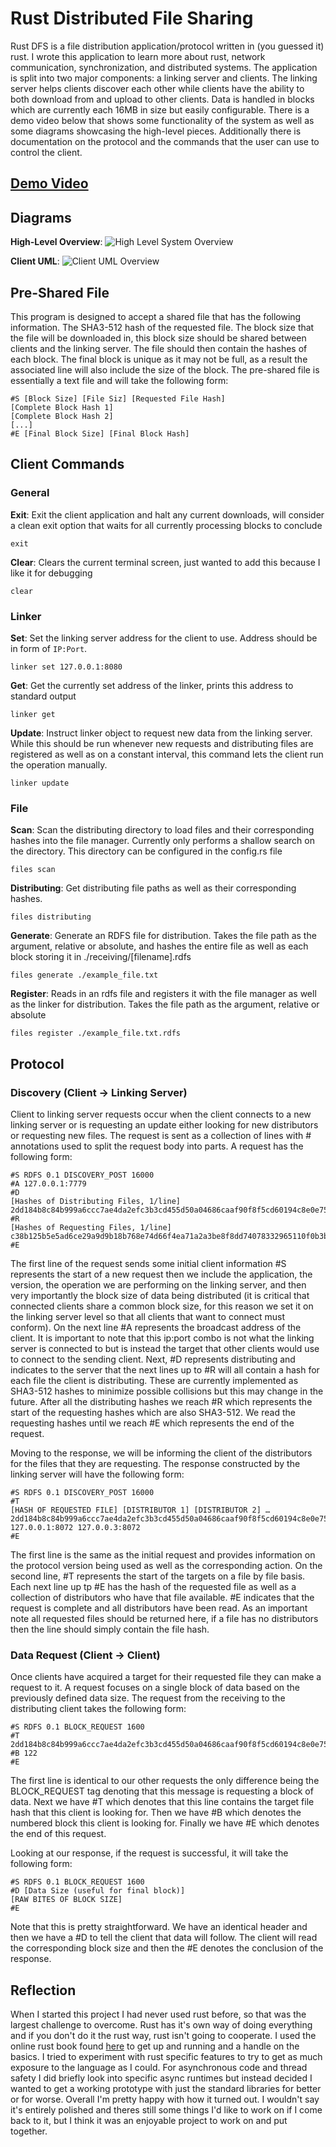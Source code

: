# Rust Distributed File Sharing 
Rust DFS is a file distribution application/protocol written in (you guessed it) rust. I wrote this application to learn more about rust, network communication, synchronization, and distributed systems. The application is split into two major components: a linking server and clients. The linking server helps clients discover each other while clients have the ability to both download from and upload to other clients. Data is handled in blocks which are currently each 16MB in size but easily configurable. There is a demo video below that shows some functionality of the system as well as some diagrams showcasing the high-level pieces. Additionally there is documentation on the protocol and the commands that the user can use to control the client.
## [Demo Video](https://www.youtube.com/watch?v=K2Y0zqv0KnY)
## Diagrams
**High-Level Overview**:
![High Level System Overview](./diagrams/overview.png)

**Client UML**:
![Client UML Overview](./diagrams/client-uml.png)

## Pre-Shared File
This program is designed to accept a shared file that has the following information. The SHA3-512 hash of the requested file. The block size that the file will be downloaded in, this block size should be shared between clients and the linking server. The file should then contain the hashes of each block. The final block is unique as it may not be full, as a result the associated line will also include the size of the block. The pre-shared file is essentially a text file and will take the following form:

```
#S [Block Size] [File Siz] [Requested File Hash]
[Complete Block Hash 1]
[Complete Block Hash 2]
[...]
#E [Final Block Size] [Final Block Hash]
```

## Client Commands
### General
**Exit**: Exit the client application and halt any current downloads, will consider a clean exit option that waits for all currently processing blocks to conclude
```
exit
```
**Clear**: Clears the current terminal screen, just wanted to add this because I like it for debugging
```
clear
```
### Linker
**Set**: Set the linking server address for the client to use. Address should be in form of `IP:Port`.
```
linker set 127.0.0.1:8080
```
**Get**: Get the currently set address of the linker, prints this address to standard output
```
linker get
```
**Update**: Instruct linker object to request new data from the linking server. While this should be run whenever new requests and distributing files are registered as well as on a constant interval, this command lets the client run the operation manually.
```
linker update
```
### File
**Scan**: Scan the distributing directory to load files and their corresponding hashes into the file manager. Currently only performs a shallow search on the directory. This directory can be configured in the config.rs file
```
files scan
```
**Distributing**: Get distributing file paths as well as their corresponding hashes.
```
files distributing
```
**Generate**: Generate an RDFS file for distribution. Takes the file path as the argument, relative or absolute, and hashes the entire file as well as each block storing it in ./receiving/[filename].rdfs
```
files generate ./example_file.txt
```
**Register**: Reads in an rdfs file and registers it with the file manager as well as the linker for distribution. Takes the file path as the argument, relative or absolute
```
files register ./example_file.txt.rdfs
```

## Protocol
### Discovery (Client -> Linking Server)
Client to linking server requests occur when the client connects to a new linking server or is requesting an update either looking for new distributors or requesting new files. The request is sent as a collection of lines with # annotations used to split the request body into parts. A request has the following form:
```
#S RDFS 0.1 DISCOVERY_POST 16000
#A 127.0.0.1:7779
#D
[Hashes of Distributing Files, 1/line]
2dd184b8c84b999a6ccc7ae4da2efc3b3cd455d50a04686caaf90f8f5cd60194c8e0e758947738f1001e01010ddb28e782ed274c966561ba798fe0123f495b5d
#R
[Hashes of Requesting Files, 1/line]
c38b125b5e5ad6ce29a9d9b18b768e74d66f4ea71a2a3be8f8dd74078332965110f0b3b3052f3d7612f556745e8ad26dedd92389bf4d236d25ef4d8f2924e054
#E
```
The first line of the request sends some initial client information #S represents the start of a new request then we include the application, the version, the operation we are performing on the linking server, and then very importantly the block size of data being distributed (it is critical that connected clients share a common block size, for this reason we set it on the linking server level so that all clients that want to connect must conform). On the next line #A represents the broadcast address of the client. It is important to note that this ip:port combo is not what the linking server is connected to but is instead the target that other clients would use to connect to the sending client. Next, #D represents distributing and indicates to the server that the next lines up to #R will all contain a hash for each file the client is distributing. These are currently implemented as SHA3-512 hashes to minimize possible collisions but this may change in the future. After all the distributing hashes we reach #R which represents the start of the requesting hashes which are also SHA3-512. We read the requesting hashes until we reach #E which represents the end of the request.

Moving to the response, we will be informing the client of the distributors for the files that they are requesting. The response constructed by the linking server will have the following form:

```
#S RDFS 0.1 DISCOVERY_POST 16000
#T
[HASH OF REQUESTED FILE] [DISTRIBUTOR 1] [DISTRIBUTOR 2] …
2dd184b8c84b999a6ccc7ae4da2efc3b3cd455d50a04686caaf90f8f5cd60194c8e0e758947738f1001e01010ddb28e782ed274c966561ba798fe0123f495b5d 127.0.0.1:8072 127.0.0.3:8072
#E
```
The first line is the same as the initial request and provides information on the protocol version being used as well as the corresponding action. On the second line, #T represents the start of the targets on a file by file basis. Each next line up tp #E has the hash of the requested file as well as a collection of distributors who have that file available. #E indicates that the request is complete and all distributors have been read. As an important note all requested files should be returned here, if a file has no distributors then the line should simply contain the file hash.

### Data Request (Client -> Client)
Once clients have acquired a target for their requested file they can make a request to it. A request focuses on a single block of data based on the previously defined data size. The request from the receiving to the distributing client takes the following form:

```
#S RDFS 0.1 BLOCK_REQUEST 1600
#T 2dd184b8c84b999a6ccc7ae4da2efc3b3cd455d50a04686caaf90f8f5cd60194c8e0e758947738f1001e01010ddb28e782ed274c966561ba798fe0123f495b5d
#B 122
#E
```
The first line is identical to our other requests the only difference being the BLOCK_REQUEST tag denoting that this message is requesting a block of data. Next we have #T which denotes that this line contains the target file hash that this client is looking for. Then we have #B which denotes the numbered block this client is looking for. Finally we have #E which denotes the end of this request.

Looking at our response, if the request is successful, it will take the following form:
```
#S RDFS 0.1 BLOCK_REQUEST 1600
#D [Data Size (useful for final block)]
[RAW BITES OF BLOCK SIZE]
#E
```
Note that this is pretty straightforward. We have an identical header and then we have a #D to tell the client that data will follow. The client will read the corresponding block size and then the #E denotes the conclusion of the response.

## Reflection
When I started this project I had never used rust before, so that was the largest challenge to overcome. Rust has it's own way of doing everything and if you don't do it the rust way, rust isn't going to cooperate. I used the online rust book found [here](https://doc.rust-lang.org/book/) to get up and running and a handle on the basics. I tried to experiment with rust specific features to try to get as much exposure to the language as I could. For asynchronous code and thread safety I did briefly look into specific async runtimes but instead decided I wanted to get a working prototype with just the standard libraries for better or for worse. Overall I'm pretty happy with how it turned out. I wouldn't say it's entirely polished and theres still some things I'd like to work on if I come back to it, but I think it was an enjoyable project to work on and put together.